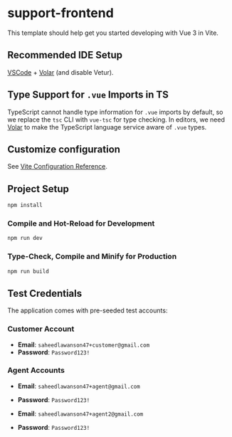 # support-frontend

This template should help get you started developing with Vue 3 in Vite.

## Recommended IDE Setup

[VSCode](https://code.visualstudio.com/) + [Volar](https://marketplace.visualstudio.com/items?itemName=Vue.volar) (and disable Vetur).

## Type Support for `.vue` Imports in TS

TypeScript cannot handle type information for `.vue` imports by default, so we replace the `tsc` CLI with `vue-tsc` for type checking. In editors, we need [Volar](https://marketplace.visualstudio.com/items?itemName=Vue.volar) to make the TypeScript language service aware of `.vue` types.

## Customize configuration

See [Vite Configuration Reference](https://vite.dev/config/).

## Project Setup

```sh
npm install
```

### Compile and Hot-Reload for Development

```sh
npm run dev
```

### Type-Check, Compile and Minify for Production

```sh
npm run build
```

## Test Credentials

The application comes with pre-seeded test accounts:

### Customer Account

- **Email**: `saheedlawanson47+customer@gmail.com`
- **Password**: `Password123!`

### Agent Accounts

- **Email**: `saheedlawanson47+agent@gmail.com`
- **Password**: `Password123!`

- **Email**: `saheedlawanson47+agent2@gmail.com`
- **Password**: `Password123!`
